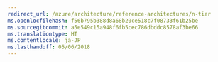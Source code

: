 ```yaml
---
redirect_url: /azure/architecture/reference-architectures/n-tier
ms.openlocfilehash: f56b795b388d8a68b20ce518c7f08733f61b25be
ms.sourcegitcommit: a5e549c15a948f6fb5cec786dbddc8578af3be66
ms.translationtype: HT
ms.contentlocale: ja-JP
ms.lasthandoff: 05/06/2018
---
```

